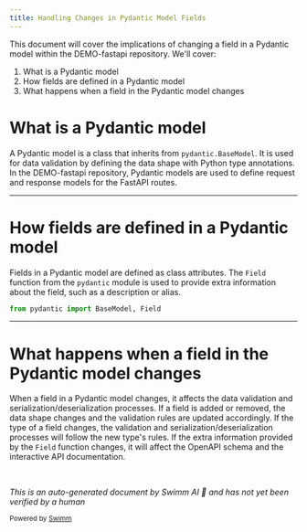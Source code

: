 ```yaml
---
title: Handling Changes in Pydantic Model Fields
---
```

This document will cover the implications of changing a field in a Pydantic model within the DEMO-fastapi repository. We'll cover:

1. What is a Pydantic model
2. How fields are defined in a Pydantic model
3. What happens when a field in the Pydantic model changes

# What is a Pydantic model

A Pydantic model is a class that inherits from `pydantic.BaseModel`. It is used for data validation by defining the data shape with Python type annotations. In the DEMO-fastapi repository, Pydantic models are used to define request and response models for the FastAPI routes.

<SwmSnippet path="/docs_src/body_fields/tutorial001.py" line="4">

---

# How fields are defined in a Pydantic model

Fields in a Pydantic model are defined as class attributes. The `Field` function from the `pydantic` module is used to provide extra information about the field, such as a description or alias.

```python
from pydantic import BaseModel, Field
```

---

</SwmSnippet>

# What happens when a field in the Pydantic model changes

When a field in a Pydantic model changes, it affects the data validation and serialization/deserialization processes. If a field is added or removed, the data shape changes and the validation rules are updated accordingly. If the type of a field changes, the validation and serialization/deserialization processes will follow the new type's rules. If the extra information provided by the `Field` function changes, it will affect the OpenAPI schema and the interactive API documentation.

&nbsp;

*This is an auto-generated document by Swimm AI 🌊 and has not yet been verified by a human*

<SwmMeta version="3.0.0" repo-id="Z2l0aHViJTNBJTNBREVNTy1mYXN0YXBpJTNBJTNBZ2lsYWRuYXZvdA==" repo-name="DEMO-fastapi" doc-type="follow-up"><sup>Powered by [Swimm](/)</sup></SwmMeta>
